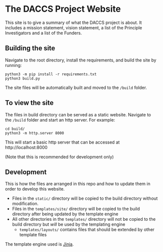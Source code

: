 # The DACCS Project Website
This site is to give a summary of what the DACCS project is about.  It includes a mission statement, vision statement, a list of the Principle Investigators and a list of the Funders.

## Building the site
Navigate to the root directory, install the requirements, and build the site by running: 
```shell
python3 -m pip install -r requirements.txt
python3 build.py
```

The site files will be automatically built and moved to the `/build` folder.

## To view the site
The files in build directory can be served as a static website. Navigate to the `/build` folder and start an 
http server. For example:

```shell
cd build/
python3 -m http.server 8000
```

This will start a basic http server that can be accessed at http://localhost:8000

(Note that this is recommended for development only)

## Development

This is how the files are arranged in this repo and how to update them in order to develop this website.

- Files in the `static/` directory will be copied to the build directory without modification.
- Files in the `templates/site/` directory will be copied to the build directory after being updated by the template engine
- All other directories in the `templates/` directory will not be copied to the build directory but _will_ be used by the templating engine
  - `templates/layouts/` contains files that should be extended by other template files

The template engine used is [Jinja](https://jinja.palletsprojects.com/en/3.1.x/).
